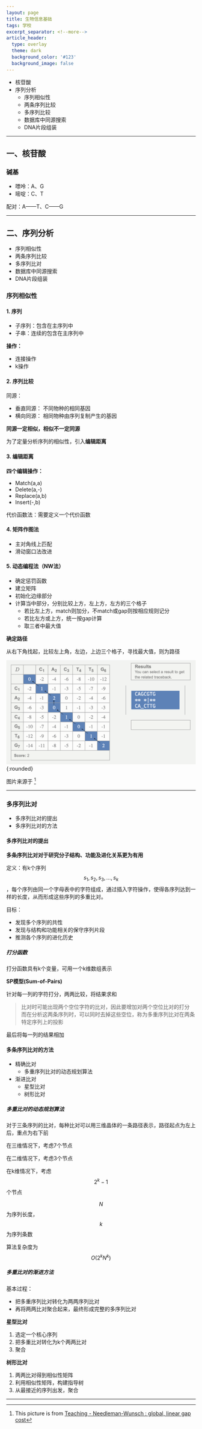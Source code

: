 ```yaml
---
layout: page
title: 生物信息基础
tags: 学校
excerpt_separator: <!--more-->
article_header:
  type: overlay
  theme: dark
  background_color: '#123'
  background_image: false
---
```


<!--more-->

- 核苷酸
- 序列分析
	- 序列相似性
	- 两条序列比较
	- 多序列比较
	- 数据库中同源搜索
	- DNA片段组装

***

## 一、核苷酸

### 碱基

- 嘌呤：A、G
- 嘧啶：C、T

配对：A——T、C——G

***

## 二、序列分析

- 序列相似性
- 两条序列比较
- 多序列比对
- 数据库中同源搜索
- DNA片段组装

### 序列相似性

#### 1. 序列

- 子序列：包含在主序列中
- 子串：连续的包含在主序列中

**操作：**
- 连接操作
- k操作

#### 2. 序列比较

同源：

- 垂直同源： 不同物种的相同基因
- 横向同源： 相同物种由序列复制产生的基因

**同源一定相似，相似不一定同源**

为了定量分析序列的相似性，引入**编辑距离**

#### 3. 编辑距离

**四个编辑操作：**

- Match(a,a)
- Delete(a,-)
- Replace(a,b)
- Insert(-,b)

代价函数法：需要定义一个代价函数

#### 4. 矩阵作图法

- 主对角线上匹配
- 滑动窗口法改进

#### 5. 动态编程法（NW法）

- 确定惩罚函数
- 建立矩阵
- 初始化边缘部分
- 计算当中部分，分别比较上方，左上方，左方的三个格子
	- 若比左上方，match则加分，不match或gap则按相应规则记分
	- 若比左方或上方，统一按gap计算
	- 取三者中最大值

**确定路径**

从右下角找起，比较左上角，左边，上边三个格子，寻找最大值，则为路径

![NW算法](/images/Bioinfo/NW.png){:rounded}

图片来源于 [^source]

[^source]: This picture is from [Teaching - Needleman-Wunsch : global, linear gap cost](http://rna.informatik.uni-freiburg.de/Teaching/index.jsp?toolName=Needleman-Wunsch#)

***

### 多序列比对

- 多序列比对的提出
- 多序列比对的方法

#### 多序列比对的提出

**多条序列比对对于研究分子结构、功能及进化关系更为有用**

定义：有k个序列$$s_1,s_2,s_3,...,s_k$$，每个序列由同一个字母表中的字符组成，通过插入字符操作，使得各序列达到一样的长度，从而形成这些序列的多重比对。

目标：

- 发现多个序列的共性
- 发现与结构和功能相关的保守序列片段
- 推测各个序列的进化历史

##### 打分函数

打分函数具有k个变量，可用一个k维数组表示

**SP模型(Sum-of-Pairs)**

针对每一列的字符打分，两两比较，将结果求和

> 比对时可能出现两个空位字符的比对，因此要增加对两个空位比对的打分
> 而在分析这两条序列时，可以同时去掉这些空位，称为多重序列比对在两条特定序列上的投影

最后将每一列的结果相加


#### 多条序列比对的方法

- 精确比对
	- 多重序列比对的动态规划算法
- 渐进比对
	- 星型比对
	- 树形比对

##### 多重比对的动态规划算法

对于三条序列的比对，每种比对可以用三维晶体的一条路径表示，路径起点为左上后，重点为右下前

在三维情况下，考虑7个节点

在二维情况下，考虑3个节点

在k维情况下，考虑$$2^k-1$$个节点

$$N$$为序列长度，$$k$$为序列条数

算法复杂度为$$O(2^kN^k)$$

##### 多重比对的渐进方法

基本过程：

- 把多重序列比对转化为两两序列比对
- 再将两两比对聚合起来，最终形成完整的多序列比对

**星型比对**

1. 选定一个核心序列
2. 把多重比对转化为k个两两比对
3. 聚合

**树形比对**

1. 两两比对得到相似性矩阵
2. 利用相似性矩阵，构建指导树
3. 从最接近的序列出发，聚合

***
